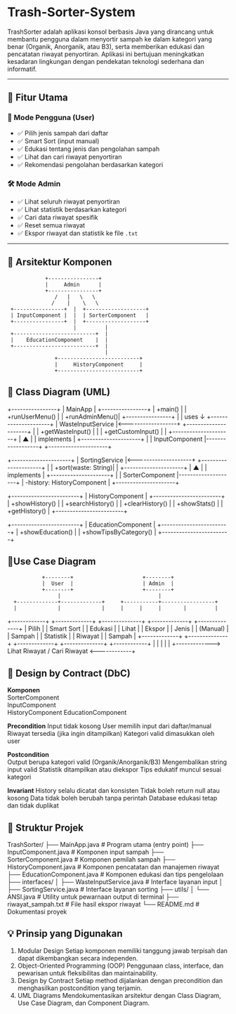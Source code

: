 # Trash-Sorter-System

TrashSorter adalah aplikasi konsol berbasis Java yang dirancang untuk membantu pengguna dalam menyortir sampah ke dalam kategori yang benar (Organik, Anorganik, atau B3), serta memberikan edukasi dan pencatatan riwayat penyortiran. Aplikasi ini bertujuan meningkatkan kesadaran lingkungan dengan pendekatan teknologi sederhana dan informatif.

---

## 📌 Fitur Utama

### 👤 Mode Pengguna (User)
- ✅ Pilih jenis sampah dari daftar
- ✅ Smart Sort (input manual)
- ✅ Edukasi tentang jenis dan pengolahan sampah
- ✅ Lihat dan cari riwayat penyortiran
- ✅ Rekomendasi pengolahan berdasarkan kategori

### 🛠️ Mode Admin
- ✅ Lihat seluruh riwayat penyortiran
- ✅ Lihat statistik berdasarkan kategori
- ✅ Cari data riwayat spesifik
- ✅ Reset semua riwayat
- ✅ Ekspor riwayat dan statistik ke file `.txt`

---

## 🧱 Arsitektur Komponen
                +----------------+
                |     Admin      |
                +----------------+
                   /   |   \   \
                  /    |    \   \
     +----------------+  |  +-------------------+
     | InputComponent |  |  | SorterComponent   |
     +----------------+  |  +-------------------+
                         |         |
     +--------------------------+  |
     |    EducationComponent    |  |
     +--------------------------+  |
                                   |
                   +--------------------------+
                   |     HistoryComponent     |
                   +--------------------------+

## 📘 Class Diagram (UML)
+----------------+
|    MainApp     |
+----------------+
| +main()        |
| +runUserMenu() |
| +runAdminMenu()|
+----------------+
       |
       | uses
       ↓
+---------------------+
|  WasteInputService  |<------------------+
+---------------------+                   |
| +getWasteInput()    |                   |
| +getCustomInput()   |                   |
+---------------------+                   |
        ▲                                 |
        | implements                      |
+---------------------+                  |
|   InputComponent    |------------------+
+---------------------+

+---------------------+
|   SortingService    |<--------------------+
+---------------------+                     |
| +sort(waste: String)|                     |
+---------------------+                     |
        ▲                                   |
        | implements                        |
+---------------------+                    |
|   SorterComponent   |--------------------+
| -history: HistoryComponent               |
+---------------------+

+------------------------+
|  HistoryComponent      |
+------------------------+
| +showHistory()         |
| +searchHistory()       |
| +clearHistory()        |
| +showStats()           |
| +getHistory()          |
+------------------------+

+------------------------+
|  EducationComponent    |
+------------------------+
| +showEducation()       |
| +showTipsByCategory()  |
+------------------------+

## 📎Use Case Diagram
               +--------+                      +--------+
               |  User  |                      | Admin  |
               +--------+                      +--------+
                    |                               |
      +-------------+-------------+     +-----------+-----------------+
      |             |             |     |     |     |       |         |
+------------+ +-------------+ +--------------+ +-------------+ +--------------+
| Pilih      | | Smart Sort | | Edukasi       | | Lihat       | | Ekspor       |
| Jenis      | | (Manual)   | | Sampah        | | Statistik   | | Riwayat      |
| Sampah     | +-------------+ +--------------+ +-------------+ +--------------+
+------------+                      |                            |
       |                            |                            |
       +-------------> Lihat Riwayat / Cari Riwayat <------------+


## 📑 Design by Contract (DbC)
**Komponen**		
SorterComponent		
InputComponent			
HistoryComponent
EducationComponent

**Precondition**
Input tidak kosong
User memilih input dari daftar/manual
Riwayat tersedia (jika ingin ditampilkan)
Kategori valid dimasukkan oleh user

**Postcondition**	
Output berupa kategori valid (Organik/Anorganik/B3)
Mengembalikan string input valid
Statistik ditampilkan atau diekspor	
Tips edukatif muncul sesuai kategori

**Invariant**
History selalu dicatat dan konsisten
Tidak boleh return null atau kosong
Data tidak boleh berubah tanpa perintah
Database edukasi tetap dan tidak duplikat


## 📂 Struktur Projek
TrashSorter/
├── MainApp.java                  # Program utama (entry point)
├── InputComponent.java           # Komponen input sampah
├── SorterComponent.java          # Komponen pemilah sampah
├── HistoryComponent.java         # Komponen pencatatan dan manajemen riwayat
├── EducationComponent.java       # Komponen edukasi dan tips pengelolaan
├── interfaces/
│   ├── WasteInputService.java    # Interface layanan input
│   ├── SortingService.java       # Interface layanan sorting
├── utils/
│   └── ANSI.java                 # Utility untuk pewarnaan output di terminal
├── riwayat_sampah.txt            # File hasil ekspor riwayat
└── README.md                     # Dokumentasi proyek

## 💡 Prinsip yang Digunakan
1. Modular Design
   Setiap komponen memiliki tanggung jawab terpisah dan dapat dikembangkan secara independen.
2. Object-Oriented Programming (OOP)
   Penggunaan class, interface, dan pewarisan untuk fleksibilitas dan maintainability.
3. Design by Contract
   Setiap method dijalankan dengan precondition dan menghasilkan postcondition yang terjamin.
4. UML Diagrams
   Mendokumentasikan arsitektur dengan Class Diagram, Use Case Diagram, dan Component Diagram.

   



